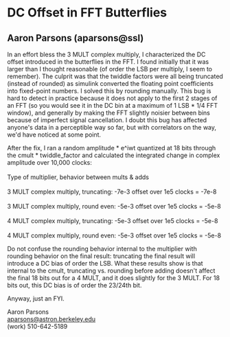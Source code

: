 DC Offset in FFT Butterflies
============================

Aaron Parsons (aparsons@ssl)
----------------------------

In an effort bless the 3 MULT complex multiply, I characterized the DC
offset introduced in the butterflies in the FFT. I found initially that
it was larger than I thought reasonable (of order the LSB per multiply,
I seem to remember). The culprit was that the twiddle factors were all
being truncated (instead of rounded) as simulink converted the floating
point coefficients into fixed-point numbers. I solved this by rounding
manually. This bug is hard to detect in practice because it does not
apply to the first 2 stages of an FFT (so you would see it in the DC bin
at a maximum of 1 LSB \* 1/4 FFT window), and generally by making the
FFT slightly noisier between bins because of imperfect signal
cancellation. I doubt this bug has affected anyone's data in a
perceptible way so far, but with correlators on the way, we'd have
noticed at some point.

After the fix, I ran a random amplitude \* e\^iwt quantized at 18 bits
through the cmult \* twiddle\_factor and calculated the integrated
change in complex amplitude over 10,000 clocks:\
\
Type of multiplier, behavior between mults & adds\
\
3 MULT complex multiply, truncating: -7e-3 offset over 1e5 clocks =
-7e-8\
\
3 MULT complex multiply, round even: -5e-3 offset over 1e5 clocks =
-5e-8\
\
4 MULT complex multiply, truncating: -5e-3 offset over 1e5 clocks =
-5e-8\
\
4 MULT complex multiply, round even: -5e-3 offset over 1e5 clocks =
-5e-8

Do not confuse the rounding behavior internal to the multiplier with
rounding behavior on the final result: truncating the final result will
introduce a DC bias of order the LSB. What these results show is that
internal to the cmult, truncating vs. rounding before adding doesn't
affect the final 18 bits out for a 4 MULT, and it does slightly for the
3 MULT. For 18 bits out, this DC bias is of order the 23/24th bit.

Anyway, just an FYI.

Aaron Parsons\
aparsons@astron.berkeley.edu\
(work) 510-642-5189
